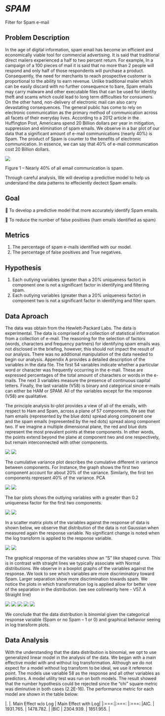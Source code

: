 # _SPAM_
Filter for Spam e-mail

## Problem Description

In the age of digital information, spam email has become an efficient and economically viable tool for commercial advertising. It is said that traditional direct mailers experienced a half to two percent return. For example, In a campaign of a 100 pieces of mail it is said that no more than 2 people will respond and only half of those respondents will purchase a product. Consequently, the need for merchants to reach prospective customer is proportional to the ability to earn revenue. Unlike traditional mailer which can be easily discard with no further consequence to bare, Spam emails may carry malware and other executable files that can be used for identity theft and scams which could lead to long term difficulties for consumers. On the other hand, non-delivery of electronic mail can also carry devastating consequences. The general public has come to rely on electronic communication as the primary method of communication across all facets of their everyday lives. According to a 2012 article in the Huffington Post, Americans spend 20 Billion dollars per year in mitigation, suppression and elimination of spam emails. We observe in a bar plot of our data that a significant amount of e-mail communications (nearly 40%) is Spam. The product of Spam is counter to the benefits of electronic communication. In essence, we can say that 40% of e-mail communication cost 20 Billion dollars.

![](Images/hamvspam.png)
                                
Figure 1 – Nearly 40% of all email communication is spam.

Through careful analysis, We will develop a predictive model to help us understand the data patterns to effeciently dectect Spam emails.
## Goal
   To develop a predictive model that more accurately identify Spam emails.
  
   To reduce the number of false positives (ham emails identified as spam)
## Metrics
  1. The percentage of spam e-mails identified with our model.
  2. The percentage of false positives and True negatives.
## Hypothesis
  1. Each outlying variables (greater than a 20% uniqueness factor) in component one is not a significant factor in identifying and filtering spam.
  2. Each outlying variables (greater than a 20% uniqueness factor) in component two is not a significant factor in identifying and filter spam.
## Data Aproach 

The data was obtain from the Hewlett-Packard Labs. The data is experimental. The data is comprised of a collection of statistical information from a collection of e-mail. The reasoning for the selection of factors (words, characters and frequency partners) for identifying spam emails was not disclosed in the briefing, however, this should not impact the result of our analysis. There was no additional manipulation of the data needed to begin our analysis. Appendix A provides a detailed description of the variables in the data file. The first 54 variables indicate whether a particular word or character was frequently occurring in the e-mail. These are expressed percentages of the total amount of characters or words in the e-mails. The next 3 variables measure the presence of continuous capital letters. Finally, the last variable (V58) is binary and categorical since e-mails can either be HAM or SPAM. All of the variables except for the response (V58) are qualitative.

The principle analysis bi-plot provides a view of all of the emails, with respect to Ham and Spam, across a plane of 57 components. We see that ham emails (represented by the blue dots) spread along component one and the spam emails (represented by the red dots) spread along component two. If we imagine a multiple dimensional plane, the red and blue dots represent the most prevalent points at these components. In other words, the points extend beyond the plane at component two and one respectively, but remain interconnected with other components.

![](Images/biplot_no_log_Trans) ![](Images/biplot_with_log_Trans)

The cumulative variance plot describes the cumulative different in variance between components. For Instance, the graph shows the first two component account for about 20% of the variance. Similarly, the first ten components represent 40% of the variance.
PCA

![](Images/cummulative_sum.png) ![](Images/porpotion_variance.png)

The bar plots shows the outlying variables with a greater than 0.2 uniqueness factor for the first two components.

![](Images/barplotloadings.png) ![](Images.loadings2.png)

In a scatter matrix plots of the variables against the response of data is shown below, we observe that distribution of the data is not Gaussian when measured again the response variable. No significant change is noted when the log transform is applied to the response variable.

![](Images/scatterlog1_8v58.png) ![](Images/scatterlog47_57v58.png)

The graphical response of the variables show an “S” like shaped curve. This is in contrast with straight lines we typically associate with Normal distributions. We observe in a boxplot graphs of the variables against the response. We look to see which variables are more discriminatory toward Spam. Larger separation show more discrimination towards spam. We notice the plots in which transformation log is applied allow for better view of the separation in the distribution.
(we see collinearity here - V57.  A Straight line)


![](Images/boxplot1_9.png) ![](Images/boxplot49_57.png)
![](Images/factorplot1_9.png)  ![](Images/factorplot20_25.png)
![](Images/factorplot49_57.png)

We conclude that the data distribution is binomial given the categorical response variable (Spam or no Spam – 1 or 0) and graphical behavior seeing in log transform plots.

## Data Analysis

With the understanding that the data distribution is binomial, we opt to use generalized linear model in the analysis of the data. We began with a main effective model with and without log transformation. Although we do not expect for a model without log transform to be ideal, we use it reference point. The models use variable 58 as the response and all other variables as predictors. A model utility test was run on both models. The result showed that the number hypothesis could be rejected since the “chi” square metric was diminutive in both cases (2.2E-16). The performance metric for each model are shown in the table below:

|.    |. Main Effect w/o Log | Main Effect with Log|
|:===:|:===:                 |:===:
|AIC. | 1931.765.            | 1478.782.           |
|BIC  | 2304.939.            | 1851.955.           |


